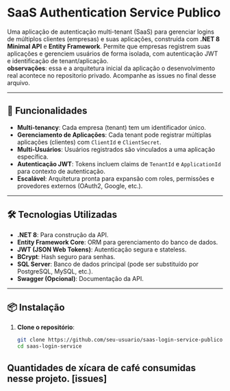 # SaaS Authentication Service Publico

Uma aplicação de autenticação multi-tenant (SaaS) para gerenciar logins de múltiplos clientes (empresas) e suas aplicações, construída com **.NET 8 Minimal API** e **Entity Framework**. Permite que empresas registrem suas aplicações e gerenciem usuários de forma isolada, com autenticação JWT e identificação de tenant/aplicação. <br>
**observações**: essa e a arquitetura inicial da aplicação o desenvolvimento real acontece no repositorio privado. Acompanhe as issues no final desse arquivo.

---

## 🚀 Funcionalidades

- **Multi-tenancy**: Cada empresa (tenant) tem um identificador único.
- **Gerenciamento de Aplicações**: Cada tenant pode registrar múltiplas aplicações (clientes) com `ClientId` e `ClientSecret`.
- **Multi-Usuários**: Usuários registrados são vinculados a uma aplicação específica.
- **Autenticação JWT**: Tokens incluem claims de `TenantId` e `ApplicationId` para contexto de autenticação.
- **Escalável**: Arquitetura pronta para expansão com roles, permissões e provedores externos (OAuth2, Google, etc.).

---

## 🛠️ Tecnologias Utilizadas

- **.NET 8**: Para construção da API.
- **Entity Framework Core**: ORM para gerenciamento do banco de dados.
- **JWT (JSON Web Tokens)**: Autenticação segura e stateless.
- **BCrypt**: Hash seguro para senhas.
- **SQL Server**: Banco de dados principal (pode ser substituído por PostgreSQL, MySQL, etc.).
- **Swagger (Opcional)**: Documentação da API.

---

## 📦 Instalação

1. **Clone o repositório**:
   ```bash
   git clone https://github.com/seu-usuario/saas-login-service-publico.git
   cd saas-login-service

## Quantidades de xícara de café consumidas nesse projeto. [issues]
<!-- PR_ENTRIES -->
